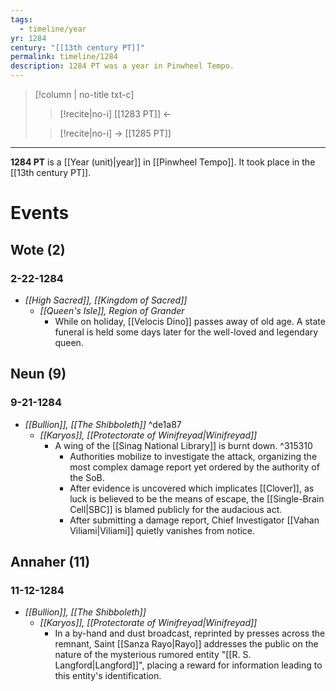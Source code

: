 ```yaml
---
tags:
  - timeline/year
yr: 1284
century: "[[13th century PT]]"
permalink: timeline/1284
description: 1284 PT was a year in Pinwheel Tempo.
---
```

>[!column | no-title txt-c]
>>[!recite|no-i] [[1283 PT]] ←
>
>> [!recite|no-i] → [[1285 PT]]

---
**1284 PT** is a [[Year (unit)|year]] in [[Pinwheel Tempo]]. It took place in the [[13th century PT]]. 

# Events
## Wote (2)
### 2-22-1284
- *[[High Sacred]], [[Kingdom of Sacred]]*
    - *[[Queen's Isle]], Region of Grander*
        - While on holiday, [[Velocis Dino]] passes away of old age. A state funeral is held some days later for the well-loved and legendary queen.

## Neun (9)
### 9-21-1284
* *[[Bullion]], [[The Shibboleth]]* ^de1a87
    - *[[Karyos]], [[Protectorate of Winifreyad|Winifreyad]]*
        * A wing of the [[Sinag National Library]] is burnt down. ^315310
        	* Authorities mobilize to investigate the attack, organizing the most complex damage report yet ordered by the authority of the SoB.
        	* After evidence is uncovered which implicates [[Clover]], as luck is believed to be the means of escape, the [[Single-Brain Cell|SBC]] is blamed publicly for the audacious act. 
        	* After submitting a damage report, Chief Investigator [[Vahan Viliami|Viliami]] quietly vanishes from notice.


## Annaher (11)
### 11-12-1284
* *[[Bullion]], [[The Shibboleth]]*
    - *[[Karyos]], [[Protectorate of Winifreyad|Winifreyad]]*
        - In a by-hand and dust broadcast, reprinted by presses across the remnant, Saint [[Sanza Rayo|Rayo]] addresses the public on the nature of the mysterious rumored entity "[[R. S. Langford|Langford]]", placing a reward for information leading to this entity's identification.
